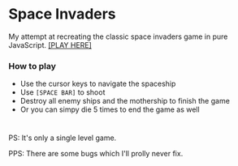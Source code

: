 # Space Invaders
My attempt at recreating the classic space invaders game in pure JavaScript.
[\[PLAY HERE\]](https://tuhinshubhra.github.io/space-invaders-js/)
### How to play
- Use the cursor keys to navigate the spaceship
- Use `[SPACE BAR]` to shoot
- Destroy all enemy ships and the mothership to finish the game
- Or you can simpy die 5 times to end the game as well

#

PS: It's only a single level game.

PPS: There are some bugs which I'll prolly never fix.
